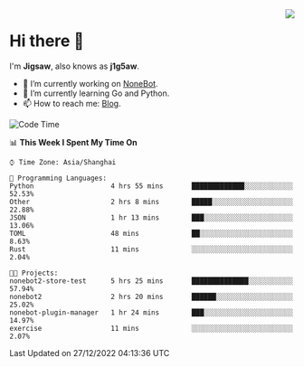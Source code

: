 <a href="#">
  <img align="right" src="https://github-readme-stats.vercel.app/api?username=j1g5awi&count_private=true&show_icons=true&title_color=80070B&text_color=B3B3B3&bg_color=212121&icon_color=80070B" />
</a>

# Hi there 👋

I'm **Jigsaw**, also knows as **j1g5aw**.

- 🔭 I’m currently working on [NoneBot](https://github.com/nonebot).
- 🌱 I’m currently learning Go and Python.
- 📫 How to reach me: [Blog](https://blog.maddestroyer.xyz/).

<!--START_SECTION:waka-->
![Code Time](http://img.shields.io/badge/Code%20Time-906%20hrs%2050%20mins-blue)

📊 **This Week I Spent My Time On** 

```text
⌚︎ Time Zone: Asia/Shanghai

💬 Programming Languages: 
Python                   4 hrs 55 mins       █████████████░░░░░░░░░░░░   52.53% 
Other                    2 hrs 8 mins        █████░░░░░░░░░░░░░░░░░░░░   22.88% 
JSON                     1 hr 13 mins        ███░░░░░░░░░░░░░░░░░░░░░░   13.06% 
TOML                     48 mins             ██░░░░░░░░░░░░░░░░░░░░░░░   8.63% 
Rust                     11 mins             ░░░░░░░░░░░░░░░░░░░░░░░░░   2.04%

🐱‍💻 Projects: 
nonebot2-store-test      5 hrs 25 mins       ██████████████░░░░░░░░░░░   57.94% 
nonebot2                 2 hrs 20 mins       ██████░░░░░░░░░░░░░░░░░░░   25.02% 
nonebot-plugin-manager   1 hr 24 mins        ███░░░░░░░░░░░░░░░░░░░░░░   14.97% 
exercise                 11 mins             ░░░░░░░░░░░░░░░░░░░░░░░░░   2.07%

```


 Last Updated on 27/12/2022 04:13:36 UTC
<!--END_SECTION:waka-->
